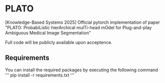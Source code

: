 # PLATO
[Knowledge-Based Systems 2025] Official pytorch implementation of paper "PLATO: ProbabiListic hierArchical mulTi-head mOdel for Plug-and-play Ambiguous Medical Image Segmentation"

Full code will be publicly available upon acceptence.


## Requirements
You can install the required packages by executing the following command
'''
pip install -r requirements.txt
'''
